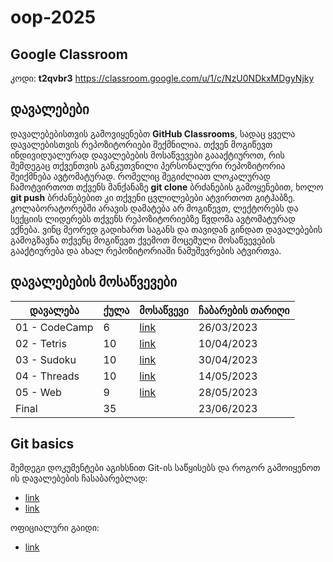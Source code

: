 # oop-2025

## Google Classroom
კოდი: **t2qvbr3**
https://classroom.google.com/u/1/c/NzU0NDkxMDgyNjky

## დავალებები
დავალებებისთვის გამოვიყენებთ **GitHub Classrooms**, სადაც ყველა დავალებისთვის რეპოზიტორიები შექმნილია. თქვენ მოგიწევთ ინდივიდუალურად დავალებების მოსაწვევები გაააქტიუროთ, რის შემდეგაც თქვენთვის განკუთვნილი პერსონალური რეპოზიტორია შეიქმნება ავტომატურად. რომელიც შეგიძლიათ ლოკალურად ჩამოტვირთოთ თქვენს მანქანაზე **git clone** ბრძანების გამოყენებით, ხოლო **git push** ბრძანებებით კი თქვენი ცვლილებები ატვირთოთ გიტჰაბზე. კოლაბორატორებში არავის დამატება არ მოგიწევთ, ლექტორებს და სექციის ლიდერებს თქვენს რეპოზიტორიებზე წვდომა ავტომატურად ექნება. ვინც მეორედ გადიხართ საგანს და თავიდან გინდათ დავალებების გამოგზავნა თქვენც მოგიწევთ ქვემოთ მოცემული მოსაწვევების გააქტიურება და ახალ რეპოზიტორიაში ნამუშევრების ატვირთვა.

## დავალებების მოსაწვევები
| დავალება | ქულა | მოსაწვევი | ჩაბარების თარიღი |
|----------|------|-----------|------------------|
| 01 - CodeCamp | 6 | [link](https://classroom.github.com/a/eyljOldF) | 26/03/2023       |
| 02 - Tetris | 10 | [link](https://classroom.github.com/a/MnAwfkQ_) | 10/04/2023       |
| 03 - Sudoku | 10 | [link](https://classroom.github.com/a/49ZSi5xV) | 30/04/2023       |
| 04 - Threads | 10 | [link](https://classroom.github.com/a/78pFBXN5) | 14/05/2023       |
| 05 - Web | 9 | [link](https://classroom.github.com/a/argXo0Re) | 28/05/2023       |
| Final | 35 |  | 23/06/2023       |


## Git basics
შემდეგი დოკუმენტები აგიხსნით Git-ის საწყისებს და როგორ გამოიყენოთ ის დავალებების ჩასაბარებლად:
* [link](https://docs.google.com/document/d/1bQOfcLp23o-F3GR5l-ccrXNwJRv7JXRLBGIMcEh0t94/edit?usp=sharing)
* [link](https://docs.google.com/document/d/1cpRxmGSkNf-7ynzIr1Bl-NAxfACJH5YjsLbVA4CzSCY/edit#)

ოფიციალური გაიდი: 
* [link](https://github.com/Freeuni-Lekva/git-basics--tamtatop)
